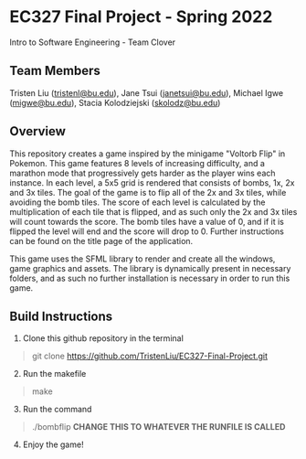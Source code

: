 # EC327 Final Project - Spring 2022
Intro to Software Engineering - Team Clover

## Team Members 
Tristen Liu (tristenl@bu.edu), Jane Tsui (janetsui@bu.edu),	Michael Igwe (migwe@bu.edu), Stacia Kolodziejski (skolodz@bu.edu)

## Overview 
  This repository creates a game inspired by the minigame "Voltorb Flip" in Pokemon. This game features 8 levels of increasing difficulty, and a marathon mode that progressively gets harder as the player wins each instance. In each level, a 5x5 grid is rendered that consists of bombs, 1x, 2x and 3x tiles. The goal of the game is to flip all of the 2x and 3x tiles, while avoiding the bomb tiles. The score of each level is calculated by the multiplication of each tile that is flipped, and as such only the 2x and 3x tiles will count towards the score. The bomb tiles have a value of 0, and if it is flipped the level will end and the score will drop to 0. Further instructions can be found on the title page of the application. 
  
  This game uses the SFML library to render and create all the windows, game graphics and assets. The library is dynamically present in necessary folders, and as such no further installation is necessary in order to run this game.  
  
## Build Instructions 
1) Clone this github repository in the terminal
> git clone https://github.com/TristenLiu/EC327-Final-Project.git

2) Run the makefile
> make

3) Run the command 
> ./bombflip **CHANGE THIS TO WHATEVER THE RUNFILE IS CALLED**  

4) Enjoy the game!
